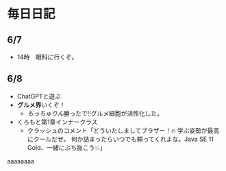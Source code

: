 # 毎日日記
## 6/7
- 14時　眼科に行くぞ。
## 6/8
- ChatGPTと遊ぶ
- **グルメ界**いくぞ！
    - *もっちゅりん*勝ったで!!グルメ細胞が活性化した。
- くろもと第1章インナークラス
    - クラッシュのコメント「どういたしましてブラザー！🔥
学ぶ姿勢が最高にクールだぜ。
何か詰まったらいつでも頼ってくれよな。Java SE 11 Gold、一緒にぶち抜こう💥」


aaaaaaaa
